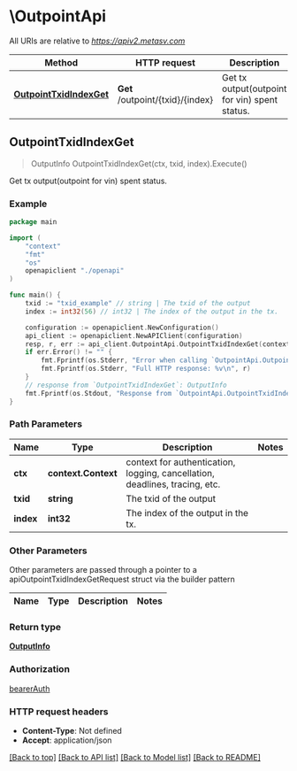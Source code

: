 # \OutpointApi

All URIs are relative to *https://apiv2.metasv.com*

Method | HTTP request | Description
------------- | ------------- | -------------
[**OutpointTxidIndexGet**](OutpointApi.md#OutpointTxidIndexGet) | **Get** /outpoint/{txid}/{index} | Get tx output(outpoint for vin) spent status.



## OutpointTxidIndexGet

> OutputInfo OutpointTxidIndexGet(ctx, txid, index).Execute()

Get tx output(outpoint for vin) spent status.



### Example

```go
package main

import (
    "context"
    "fmt"
    "os"
    openapiclient "./openapi"
)

func main() {
    txid := "txid_example" // string | The txid of the output
    index := int32(56) // int32 | The index of the output in the tx.

    configuration := openapiclient.NewConfiguration()
    api_client := openapiclient.NewAPIClient(configuration)
    resp, r, err := api_client.OutpointApi.OutpointTxidIndexGet(context.Background(), txid, index).Execute()
    if err.Error() != "" {
        fmt.Fprintf(os.Stderr, "Error when calling `OutpointApi.OutpointTxidIndexGet``: %v\n", err)
        fmt.Fprintf(os.Stderr, "Full HTTP response: %v\n", r)
    }
    // response from `OutpointTxidIndexGet`: OutputInfo
    fmt.Fprintf(os.Stdout, "Response from `OutpointApi.OutpointTxidIndexGet`: %v\n", resp)
}
```

### Path Parameters


Name | Type | Description  | Notes
------------- | ------------- | ------------- | -------------
**ctx** | **context.Context** | context for authentication, logging, cancellation, deadlines, tracing, etc.
**txid** | **string** | The txid of the output | 
**index** | **int32** | The index of the output in the tx. | 

### Other Parameters

Other parameters are passed through a pointer to a apiOutpointTxidIndexGetRequest struct via the builder pattern


Name | Type | Description  | Notes
------------- | ------------- | ------------- | -------------



### Return type

[**OutputInfo**](OutputInfo.md)

### Authorization

[bearerAuth](../README.md#bearerAuth)

### HTTP request headers

- **Content-Type**: Not defined
- **Accept**: application/json

[[Back to top]](#) [[Back to API list]](../README.md#documentation-for-api-endpoints)
[[Back to Model list]](../README.md#documentation-for-models)
[[Back to README]](../README.md)


